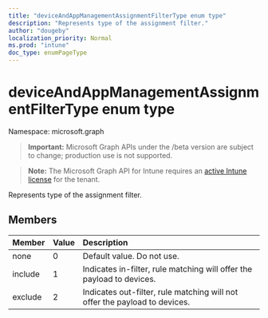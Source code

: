 ```yaml
---
title: "deviceAndAppManagementAssignmentFilterType enum type"
description: "Represents type of the assignment filter."
author: "dougeby"
localization_priority: Normal
ms.prod: "intune"
doc_type: enumPageType
---
```


# deviceAndAppManagementAssignmentFilterType enum type

Namespace: microsoft.graph

> **Important:** Microsoft Graph APIs under the /beta version are subject to change; production use is not supported.

> **Note:** The Microsoft Graph API for Intune requires an [active Intune license](https://go.microsoft.com/fwlink/?linkid=839381) for the tenant.

Represents type of the assignment filter.

## Members
|Member|Value|Description|
|:---|:---|:---|
|none|0|Default value. Do not use.|
|include|1|Indicates in-filter, rule matching will offer the payload to devices.|
|exclude|2|Indicates out-filter, rule matching will not offer the payload to devices.|






